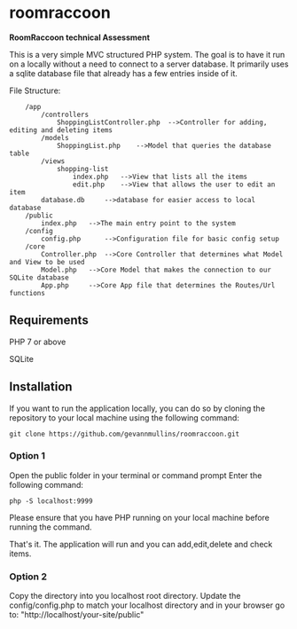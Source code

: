# roomraccoon
**RoomRaccoon technical Assessment**

This is a very simple MVC structured PHP system. The goal is to have it run on a locally without a need to connect to a server database. It primarily uses a sqlite database file that already has a few entries inside of it.

File Structure:
```
    /app
        /controllers
            ShoppingListController.php  -->Controller for adding, editing and deleting items
        /models
            ShoppingList.php    -->Model that queries the database table
        /views
            shopping-list
                index.php   -->View that lists all the items
                edit.php    -->View that allows the user to edit an item
        database.db     -->database for easier access to local database
    /public
        index.php   -->The main entry point to the system
    /config
        config.php      -->Configuration file for basic config setup
    /core
        Controller.php  -->Core Controller that determines what Model and View to be used
        Model.php   -->Core Model that makes the connection to our SQLite database
        App.php     -->Core App file that determines the Routes/Url functions
```

## Requirements

PHP 7 or above

SQLite

## Installation

If you want to run the application locally, you can do so by cloning the repository to your local machine using the following command:
```
git clone https://github.com/gevannmullins/roomraccoon.git
```
### Option 1
Open the public folder in your terminal or command prompt
Enter the following command:
```
php -S localhost:9999
```

Please ensure that you have PHP running on your local machine before running the command.

That's it. The application will run and you can add,edit,delete and check items.
### Option 2
Copy the directory into you localhost root directory. Update the config/config.php to match your localhost directory and in your browser go to: "http://localhost/your-site/public"

